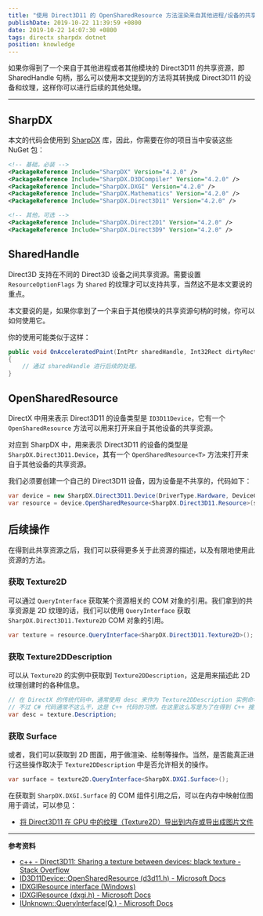 ```yaml
---
title: "使用 Direct3D11 的 OpenSharedResource 方法渲染来自其他进程/设备的共享资源（SharedHandle）"
publishDate: 2019-10-22 11:39:59 +0800
date: 2019-10-22 14:07:30 +0800
tags: directx sharpdx dotnet
position: knowledge
---
```


如果你得到了一个来自于其他进程或者其他模块的 Direct3D11 的共享资源，即 SharedHandle 句柄，那么可以使用本文提到的方法将其转换成 Direct3D11 的设备和纹理，这样你可以进行后续的其他处理。

---

<div id="toc"></div>

## SharpDX

本文的代码会使用到 [SharpDX](https://www.nuget.org/packages?q=Tags%3A%22SharpDX%22) 库，因此，你需要在你的项目当中安装这些 NuGet 包：

```xml
<!-- 基础，必装 -->
<PackageReference Include="SharpDX" Version="4.2.0" />
<PackageReference Include="SharpDX.D3DCompiler" Version="4.2.0" />
<PackageReference Include="SharpDX.DXGI" Version="4.2.0" />
<PackageReference Include="SharpDX.Mathematics" Version="4.2.0" />
<PackageReference Include="SharpDX.Direct3D11" Version="4.2.0" />

<!-- 其他，可选 -->
<PackageReference Include="SharpDX.Direct2D1" Version="4.2.0" />
<PackageReference Include="SharpDX.Direct3D9" Version="4.2.0" />
```

## SharedHandle

Direct3D 支持在不同的 Direct3D 设备之间共享资源。需要设置 `ResourceOptionFlags` 为 `Shared` 的纹理才可以支持共享，当然这不是本文要说的重点。

本文要说的是，如果你拿到了一个来自于其他模块的共享资源句柄的时候，你可以如何使用它。

你的使用可能类似于这样：

```csharp
public void OnAcceleratedPaint(IntPtr sharedHandle, Int32Rect dirtyRect)
{
    // 通过 sharedHandle 进行后续的处理。
}
```

## OpenSharedResource

DirectX 中用来表示 Direct3D11 的设备类型是 `ID3D11Device`，它有一个 `OpenSharedResource` 方法可以用来打开来自于其他设备的共享资源。

对应到 SharpDX 中，用来表示 Direct3D11 的设备的类型是 `SharpDX.Direct3D11.Device`，其有一个 `OpenSharedResource<T>` 方法来打开来自于其他设备的共享资源。

我们必须要创建一个自己的 Direct3D11 设备，因为设备是不共享的，代码如下：

```csharp
var device = new SharpDX.Direct3D11.Device(DriverType.Hardware, DeviceCreationFlags.BgraSupport);
var resource = device.OpenSharedResource<SharpDX.Direct3D11.Resource>(sharedHandle);
```

## 后续操作

在得到此共享资源之后，我们可以获得更多关于此资源的描述，以及有限地使用此资源的方法。

### 获取 Texture2D

可以通过 `QueryInterface` 获取某个资源相关的 COM 对象的引用。我们拿到的共享资源是 2D 纹理的话，我们可以使用 `QueryInterface` 获取 `SharpDX.Direct3D11.Texture2D` COM 对象的引用。

```csharp
var texture = resource.QueryInterface<SharpDX.Direct3D11.Texture2D>();
```

### 获取 Texture2DDescription

可以从 `Texture2D` 的实例中获取到 `Texture2DDescription`，这是用来描述此 2D 纹理创建时的各种信息。

```csharp
// 在 DirectX 的传统代码中，通常使用 desc 来作为 Texture2DDescription 实例命名的后缀。
// 不过 C# 代码通常不这么干，这是 C++ 代码的习惯。在这里这么写是为了在得到 C++ 搜索结果的时候可以与本文所述的 C# 代码对应起来。
var desc = texture.Description;
```

### 获取 Surface

或者，我们可以获取到 2D 图面，用于做渲染、绘制等操作。当然，是否能真正进行这些操作取决于 `Texture2DDescription` 中是否允许相关的操作。

```csharp
var surface = texture2D.QueryInterface<SharpDX.DXGI.Surface>();
```

在获取到 `SharpDX.DXGI.Surface` 的 COM 组件引用之后，可以在内存中映射位图用于调试，可以参见：

- [将 Direct3D11 在 GPU 中的纹理（Texture2D）导出到内存或导出成图片文件](/post/map-directx-surface-to-bitmap)

---

**参考资料**

- [c++ - Direct3D11: Sharing a texture between devices: black texture - Stack Overflow](https://stackoverflow.com/a/43347246/6233938)
- [ID3D11Device::OpenSharedResource (d3d11.h) - Microsoft Docs](https://docs.microsoft.com/en-us/windows/win32/api/d3d11/nf-d3d11-id3d11device-opensharedresource)
- [IDXGIResource interface (Windows)](https://msdn.microsoft.com/en-us/windows/hardware/bb174560(v=vs.110))
- [IDXGIResource (dxgi.h) - Microsoft Docs](https://docs.microsoft.com/en-us/windows/win32/api/dxgi/nn-dxgi-idxgiresource)
- [IUnknown::QueryInterface(Q,) - Microsoft Docs](https://docs.microsoft.com/en-us/windows/win32/api/unknwn/nf-unknwn-iunknown-queryinterface(q_))
